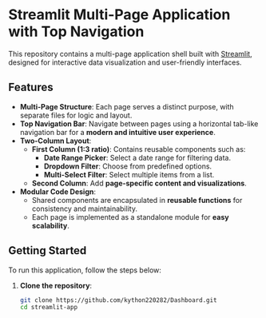 # **Streamlit Multi-Page Application with Top Navigation**

This repository contains a multi-page application shell built with [Streamlit](https://streamlit.io/), designed for interactive data visualization and user-friendly interfaces. 

## **Features**

- **Multi-Page Structure**: Each page serves a distinct purpose, with separate files for logic and layout.
- **Top Navigation Bar**: Navigate between pages using a horizontal tab-like navigation bar for a **modern and intuitive user experience**.
- **Two-Column Layout**:
  - **First Column (1:3 ratio)**: Contains reusable components such as:
    - **Date Range Picker**: Select a date range for filtering data.
    - **Dropdown Filter**: Choose from predefined options.
    - **Multi-Select Filter**: Select multiple items from a list.
  - **Second Column**: Add **page-specific content and visualizations**.
- **Modular Code Design**:
  - Shared components are encapsulated in **reusable functions** for consistency and maintainability.
  - Each page is implemented as a standalone module for **easy scalability**.

## **Getting Started**
To run this application, follow the steps below:

1. **Clone the repository**:
   ```bash
   git clone https://github.com/kython220282/Dashboard.git
   cd streamlit-app
